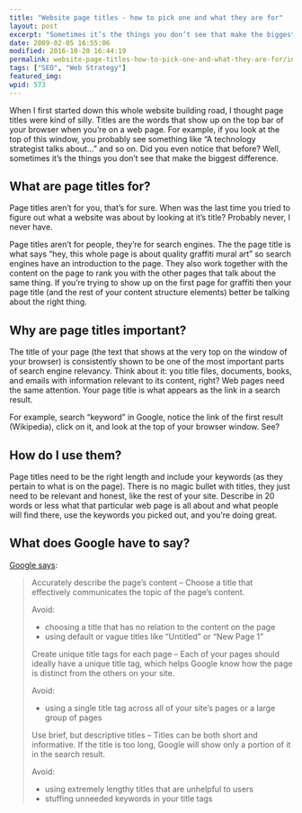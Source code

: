 ```yaml
---
title: "Website page titles - how to pick one and what they are for"
layout: post
excerpt: "Sometimes it’s the things you don’t see that make the biggest difference."
date: 2009-02-05 16:55:06
modified: 2016-10-20 16:44:19
permalink: website-page-titles-how-to-pick-one-and-what-they-are-for/index.html
tags: ["SEO", "Web Strategy"]
featured_img:
wpid: 573
---
```



When I first started down this whole website building road, I thought page titles were kind of silly. Titles are the words that show up on the top bar of your browser when you’re on a web page. For example, if you look at the top of this window, you probably see something like “A technology strategist talks about…” and so on. Did you even notice that before? Well, sometimes it’s the things you don’t see that make the biggest difference.

What are page titles for?
-------------------------

Page titles aren’t for you, that’s for sure. When was the last time you tried to figure out what a website was about by looking at it’s title? Probably never, I never have.

Page titles aren’t for people, they’re for search engines. The the page title is what says “hey, this whole page is about quality graffiti mural art” so search engines have an introduction to the page. They also work together with the content on the page to rank you with the other pages that talk about the same thing. If you’re trying to show up on the first page for graffiti then your page title (and the rest of your content structure elements) better be talking about the right thing.

Why are page titles important?
------------------------------

The title of your page (the text that shows at the very top on the window of your browser) is consistently shown to be one of the most important parts of search engine relevancy. Think about it: you title files, documents, books, and emails with information relevant to its content, right? Web pages need the same attention. Your page title is what appears as the link in a search result.

For example, search “keyword” in Google, notice the link of the first result (Wikipedia), click on it, and look at the top of your browser window. See?

How do I use them?
------------------

Page titles need to be the right length and include your keywords (as they pertain to what is on the page). There is no magic bullet with titles, they just need to be relevant and honest, like the rest of your site. Describe in 20 words or less what that particular web page is all about and what people will find there, use the keywords you picked out, and you’re doing great.

What does Google have to say?
-----------------------------

[Google says](http://googlewebmastercentral.blogspot.com/2008/11/googles-seo-starter-guide.html):

> Accurately describe the page’s content – Choose a title that effectively communicates the topic of the page’s content.
>
> Avoid:
>
> - choosing a title that has no relation to the content on the page
> - using default or vague titles like “Untitled” or “New Page 1”
>
> Create unique title tags for each page – Each of your pages should ideally have a unique title tag, which helps Google know how the page is distinct from the others on your site.
>
> Avoid:
>
> - using a single title tag across all of your site’s pages or a large group of pages
>
> Use brief, but descriptive titles – Titles can be both short and informative. If the title is too long, Google will show only a portion of it in the search result.
>
> Avoid:
>
> - using extremely lengthy titles that are unhelpful to users
> - stuffing unneeded keywords in your title tags
